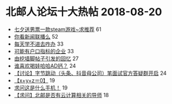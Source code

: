 # 北邮人论坛十大热帖 2018-08-20

- [七夕送男票一款steam游戏~求推荐](https://bbs.byr.cn/article/PCGame/131623) 61
- [你看新闻联播么](https://bbs.byr.cn/article/Picture/3218956) 52
- [每天学不进去咋办](https://bbs.byr.cn/article/Talking/6035873) 33
- [可能有户口指标的企业](https://bbs.byr.cn/article/Job/1984166) 33
- [由挖墙脚帖子引发的回忆](https://bbs.byr.cn/article/Feeling/3072167) 27
- [谁喜欢喝娃哈哈AD钙？](https://bbs.byr.cn/article/Food/495625) 24
- [【讨论】字节跳动（头条、抖音母公司）笔面试官方答疑群开启](https://bbs.byr.cn/article/Friends/1885226) 24
- [【x+y+z＝0】](https://bbs.byr.cn/article/MathModel/16532) 19
- [求问这是什么手机！](https://bbs.byr.cn/article/Notebook/177187) 19
- [【求问】北邮是否有云计算相关的导师](https://bbs.byr.cn/article/StudyShare/187191) 18


